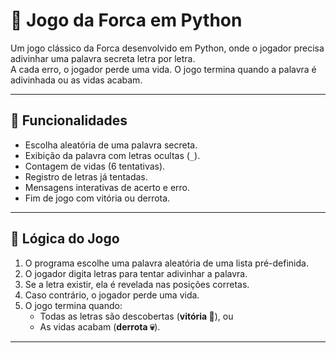 # 🎯 Jogo da Forca em Python

Um jogo clássico da Forca desenvolvido em Python, onde o jogador precisa adivinhar uma palavra secreta letra por letra.  
A cada erro, o jogador perde uma vida. O jogo termina quando a palavra é adivinhada ou as vidas acabam.

---

## 🧩 Funcionalidades

- Escolha aleatória de uma palavra secreta.
- Exibição da palavra com letras ocultas (`_`).
- Contagem de vidas (6 tentativas).
- Registro de letras já tentadas.
- Mensagens interativas de acerto e erro.
- Fim de jogo com vitória ou derrota.

---

## 🧠 Lógica do Jogo

1. O programa escolhe uma palavra aleatória de uma lista pré-definida.  
2. O jogador digita letras para tentar adivinhar a palavra.  
3. Se a letra existir, ela é revelada nas posições corretas.  
4. Caso contrário, o jogador perde uma vida.  
5. O jogo termina quando:
   - Todas as letras são descobertas (**vitória 🎉**), ou  
   - As vidas acabam (**derrota 💀**).

---
